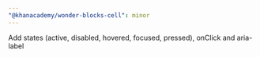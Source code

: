 ```yaml
---
"@khanacademy/wonder-blocks-cell": minor
---
```


Add states (active, disabled, hovered, focused, pressed), onClick and aria-label
